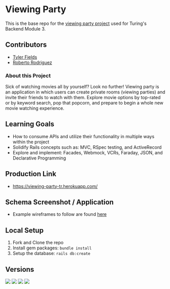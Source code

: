 # Viewing Party

This is the base repo for the [viewing party project](https://backend.turing.io/module3/projects/viewing_party) used for Turing's Backend Module 3.

## Contributors

 - [Tyler Fields](https://github.com/fieldstyler) <br>
 - [Roberto Rodriguez](https://github.com/robertorodriguez12)

### About this Project

Sick of watching movies all by yourself? Look no further! Viewing party is an application in which users can create private rooms (viewing parties) and invite their friends to watch with them. Explore movie options by top-rated or by keyword search, pop that popcorn, and prepare to begin a whole new movie watching experience.

## Learning Goals

 - How to consume APIs and utilize their functionality in multiple ways within the project
 - Solidify Rails concepts such as: MVC, RSpec testing, and ActiveRecord
 - Explore and implement: Facades, Webmock, VCRs, Faraday, JSON, and Declarative Programming

## Production Link

 - https://viewing-party-tr.herokuapp.com/

## Schema Screenshot / Application

 - Example wireframes to follow are found [here](https://backend.turing.io/module3/projects/viewing_party/wireframes)

## Local Setup

1. Fork and Clone the repo
2. Install gem packages: `bundle install`
3. Setup the database: `rails db:create`

## Versions
   ![](https://img.shields.io/badge/Rails-5.2.4-informational?style=flat&logo=<LOGO_NAME>&logoColor=white&color=2bbc8a)    ![](https://img.shields.io/badge/Code-HTML-informational?style=flat&logo=<LOGO_NAME>&logoColor=white&color=2bbc8a) ![](https://img.shields.io/badge/Code-CSS-informational?style=flat&logo=<LOGO_NAME>&logoColor=white&color=2bbc8a) ![](https://img.shields.io/badge/Ruby-2.5.3-orange)

